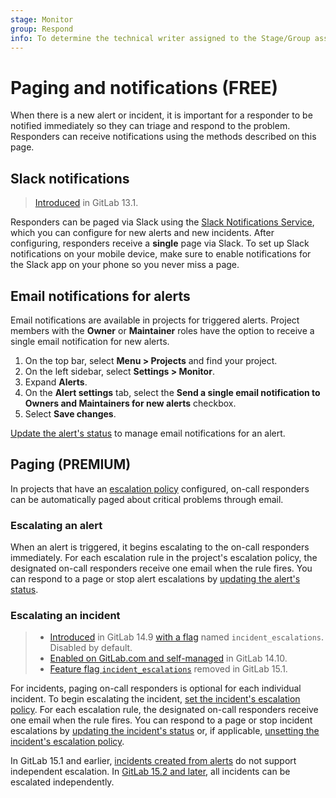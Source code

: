 ```yaml
---
stage: Monitor
group: Respond
info: To determine the technical writer assigned to the Stage/Group associated with this page, see https://about.gitlab.com/handbook/engineering/ux/technical-writing/#assignments
---
```


# Paging and notifications **(FREE)**

When there is a new alert or incident, it is important for a responder to be notified
immediately so they can triage and respond to the problem. Responders can receive
notifications using the methods described on this page.

## Slack notifications

> [Introduced](https://gitlab.com/gitlab-org/gitlab/-/issues/216326) in GitLab 13.1.

Responders can be paged via Slack using the
[Slack Notifications Service](../../user/project/integrations/slack.md), which you
can configure for new alerts and new incidents. After configuring, responders
receive a **single** page via Slack. To set up Slack notifications on your mobile
device, make sure to enable notifications for the Slack app on your phone so
you never miss a page.

## Email notifications for alerts

Email notifications are available in projects for triggered alerts. Project
members with the **Owner** or **Maintainer** roles have the option to receive
a single email notification for new alerts.

1. On the top bar, select **Menu > Projects** and find your project.
1. On the left sidebar, select **Settings > Monitor**.
1. Expand **Alerts**.
1. On the **Alert settings** tab, select the
   **Send a single email notification to Owners and Maintainers for new alerts** checkbox.
1. Select **Save changes**.

[Update the alert's status](alerts.md#update-an-alerts-status) to manage email notifications for an alert.

## Paging **(PREMIUM)**

In projects that have an [escalation policy](escalation_policies.md) configured, on-call responders
can be automatically paged about critical problems through email.

### Escalating an alert

When an alert is triggered, it begins escalating to the on-call responders immediately.
For each escalation rule in the project's escalation policy, the designated on-call
responders receive one email when the rule fires. You can respond to a page
or stop alert escalations by [updating the alert's status](alerts.md#update-an-alerts-status).

### Escalating an incident

> - [Introduced](https://gitlab.com/groups/gitlab-org/-/epics/5716) in GitLab 14.9 [with a flag](../../administration/feature_flags.md) named `incident_escalations`. Disabled by default.
> - [Enabled on GitLab.com and self-managed](https://gitlab.com/gitlab-org/gitlab/-/issues/345769) in GitLab 14.10.
> - [Feature flag `incident_escalations`](https://gitlab.com/gitlab-org/gitlab/-/issues/345769) removed in GitLab 15.1.

For incidents, paging on-call responders is optional for each individual incident.
To begin escalating the incident, [set the incident's escalation policy](incidents.md#change-escalation-policy).
For each escalation rule, the designated on-call responders receive one email when
the rule fires. You can respond to a page or stop incident escalations by
[updating the incident's status](incidents.md#change-incident-status) or, if applicable,
[unsetting the incident's escalation policy](incidents.md#change-escalation-policy).

In GitLab 15.1 and earlier, [incidents created from alerts](alerts.md#create-an-incident-from-an-alert)
do not support independent escalation. In [GitLab 15.2 and later](https://gitlab.com/gitlab-org/gitlab/-/issues/356057),
all incidents can be escalated independently.

